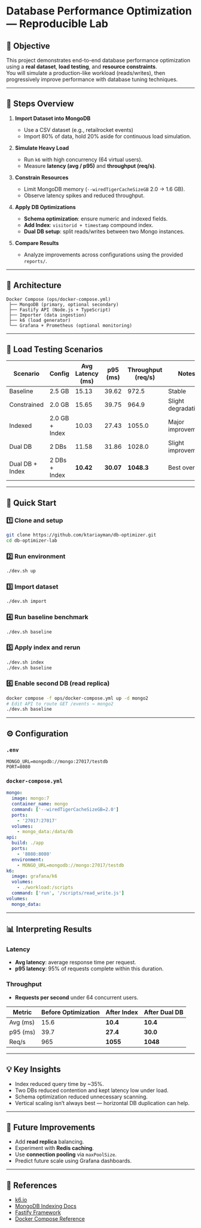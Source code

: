 # Database Performance Optimization — Reproducible Lab

## 🎯 Objective

This project demonstrates end-to-end database performance optimization using a **real dataset**, **load testing**, and **resource constraints**.  
You will simulate a production-like workload (reads/writes), then progressively improve performance with database tuning techniques.

---

## 🧠 Steps Overview

1. **Import Dataset into MongoDB**

   - Use a CSV dataset (e.g., retailrocket events)
   - Import 80% of data, hold 20% aside for continuous load simulation.

2. **Simulate Heavy Load**

   - Run `k6` with high concurrency (64 virtual users).
   - Measure **latency (avg / p95)** and **throughput (req/s)**.

3. **Constrain Resources**

   - Limit MongoDB memory (`--wiredTigerCacheSizeGB` 2.0 → 1.6 GB).
   - Observe latency spikes and reduced throughput.

4. **Apply DB Optimizations**

   - **Schema optimization**: ensure numeric and indexed fields.
   - **Add Index**: `visitorid + timestamp` compound index.
   - **Dual DB setup**: split reads/writes between two Mongo instances.

5. **Compare Results**
   - Analyze improvements across configurations using the provided `reports/`.

---

## 🧩 Architecture

```
Docker Compose (ops/docker-compose.yml)
 ├── MongoDB (primary, optional secondary)
 ├── Fastify API (Node.js + TypeScript)
 ├── Importer (data ingestion)
 ├── k6 (load generator)
 └── Grafana + Prometheus (optional monitoring)
```

---

## 🧪 Load Testing Scenarios

| Scenario        | Config         | Avg Latency (ms) | p95 (ms)  | Throughput (req/s) | Notes              |
| --------------- | -------------- | ---------------- | --------- | ------------------ | ------------------ |
| Baseline        | 2.5 GB         | 15.13            | 39.62     | 972.5              | Stable             |
| Constrained     | 2.0 GB         | 15.65            | 39.75     | 964.9              | Slight degradation |
| Indexed         | 2.0 GB + Index | 10.03            | 27.43     | 1055.0             | Major improvement  |
| Dual DB         | 2 DBs          | 11.58            | 31.86     | 1028.0             | Slight improvement |
| Dual DB + Index | 2 DBs + Index  | **10.42**        | **30.07** | **1048.3**         | Best overall       |

---

## 🚀 Quick Start

### 1️⃣ Clone and setup

```bash
git clone https://github.com/ktariayman/db-optimizer.git
cd db-optimizer-lab
```

### 2️⃣ Run environment

```bash
./dev.sh up
```

### 3️⃣ Import dataset

```bash
./dev.sh import
```

### 4️⃣ Run baseline benchmark

```bash
./dev.sh baseline
```

### 5️⃣ Apply index and rerun

```bash
./dev.sh index
./dev.sh baseline
```

### 6️⃣ Enable second DB (read replica)

```bash
docker compose -f ops/docker-compose.yml up -d mongo2
# Edit API to route GET /events → mongo2
./dev.sh baseline
```

---

## ⚙️ Configuration

### `.env`

```env
MONGO_URL=mongodb://mongo:27017/testdb
PORT=8080
```

### `docker-compose.yml`

```yaml
mongo:
  image: mongo:7
  container_name: mongo
  command: ['--wiredTigerCacheSizeGB=2.0']
  ports:
    - '27017:27017'
  volumes:
    - mongo_data:/data/db
api:
  build: ./app
  ports:
    - '8080:8080'
  environment:
    - MONGO_URL=mongodb://mongo:27017/testdb
k6:
  image: grafana/k6
  volumes:
    - ./workload:/scripts
  command: ['run', '/scripts/read_write.js']
volumes:
  mongo_data:
```

---

## 📊 Interpreting Results

### Latency

- **Avg latency**: average response time per request.
- **p95 latency**: 95% of requests complete within this duration.

### Throughput

- **Requests per second** under 64 concurrent users.

| Metric   | Before Optimization | After Index | After Dual DB |
| -------- | ------------------- | ----------- | ------------- |
| Avg (ms) | 15.6                | **10.4**    | **10.4**      |
| p95 (ms) | 39.7                | **27.4**    | **30.0**      |
| Req/s    | 965                 | **1055**    | **1048**      |

---

## 💡 Key Insights

- Index reduced query time by ~35%.
- Two DBs reduced contention and kept latency low under load.
- Schema optimization reduced unnecessary scanning.
- Vertical scaling isn’t always best — horizontal DB duplication can help.

---

## 🧭 Future Improvements

- Add **read replica** balancing.
- Experiment with **Redis caching**.
- Use **connection pooling** via `maxPoolSize`.
- Predict future scale using Grafana dashboards.

---

## 🧾 References

- [k6.io](https://k6.io)
- [MongoDB Indexing Docs](https://www.mongodb.com/docs/manual/indexes/)
- [Fastify Framework](https://www.fastify.io/)
- [Docker Compose Reference](https://docs.docker.com/compose/)
